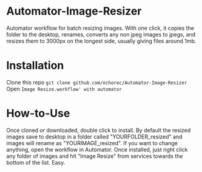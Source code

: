 # Automator-Image-Resizer
Automator workflow for batch resizing images. With one click, it copies the folder to the desktop, renames, converts any non jpeg images to jpegs, and resizes them to 3000px on the longest side, usually giving files around 1mb.


 # Installation
Clone this repo `git clone github.com/echorec/Automator-Image-Resizer`
Open `Image Resize.workflow' with automator`

# How-to-Use
Once cloned or downloaded, double click to install. By default the resized images save to desktop in a folder called "YOURFOLDER_resized" and images will rename as "YOURIMAGE_resized". If you want to change anything, open the workflow in Automator. Once installed, just right click any folder of images and hit "Image Resize" from services towards the bottom of the list. Easy.
